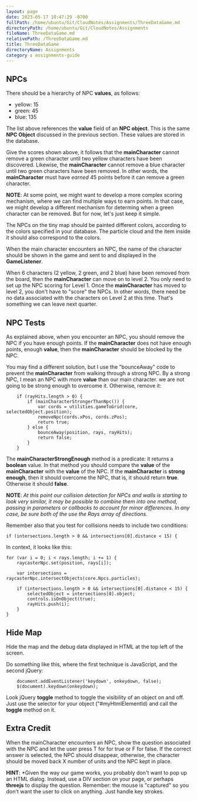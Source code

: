```yaml
---
layout: page
date: 2023-05-17 10:47:29 -0700
fullPath: /home/ubuntu/Git/CloudNotes/Assignments/ThreeDataGame.md
directoryPath: /home/ubuntu/Git/CloudNotes/Assignments
fileName: ThreeDataGame.md
relativePath: /ThreeDataGame.md
title: ThreeDataGame
directoryName: Assignments
category : assignments-guide
---
```


## NPCs

There should be a hierarchy of NPC **values**, as follows:

- yellow: 15
- green: 45
- blue: 135

The list above references the **value** field of an **NPC object**. This is the same **NPC Object** discussed in the previous section. These values are stored in the database.

Give the scores shown above, it follows that the **mainCharacter** cannot remove a green character until two yellow characters have been discovered. Likewise, the **mainCharacter** cannot remove a blue character until two green characters have been removed. In other words, the **mainCharacter** must have *earned* 45 points before it can remove a green character.

**NOTE**: At some point, we might want to develop a more complex scoring mechanism, where we can find multiple ways to earn points. In that case, we might develop a different mechanism for determing when a green character can be removed. But for now, let's just keep it simple.

The NPCs on the tiny map should be painted different colors, according to the colors specified in your database. The particle cloud and the item inside it should also correspond to the colors.

When the main character encounters an NPC,  the name of the character should be shown in the game and sent to and displayed in the **GameListener**.  

When 6 characters (2 yellow, 2 green, and 2 blue) have been removed from the board, then the **mainCharacter** can move on to level 2. You only need to set up the NPC scoring for Level 1. Once the **mainCharacter** has moved to level 2, you don't have to "score" the NPCs. In other words, there need be no data associated with the characters on Level 2 at this time. That's something we can leave next quarter.

## NPC Tests

As explained above, when you encounter an NPC, you should remove the NPC if you have enough points. If the **mainCharacter** does not have enough points, enough **value**, then the **mainCharacter** should be blocked by the NPC.

You may find a different solution, but I use the "bounceAway" code to prevent the **mainCharacter** from walking through a strong NPC. By a strong NPC, I mean an NPC with more **value** than our main character.   we are not going to be strong enough to overcome it. Otherwise, remove it:

```
    if (rayHits.length > 0) {
        if (mainCharacterStrongerThanNpc()) {
            var cords = utilities.gameToGrid(core, selectedObject.position);
            removeNpc(cords.xPos, cords.zPos);
            return true;
        } else {
            bounceAway(position, rays, rayHits);
            return false;
        }
    }
```

The **mainCharacterStrongEnough** method is a predicate: it returns a **boolean** value. In that method you should compare the **value** of the **mainCharacter** with the **value** of the NPC. If the **mainCharacter** is **strong enough**, then it should overcome the NPC, that is, it should return **true**. Otherwise it should  **false**.

**NOTE**: *At this point our collision detection for NPCs and walls is starting to look very similar, it may be possible to combine them into one method, passing in parameters or callbacks to account for minor differences. In any case, be sure both of the use the Rays array of directions.*

Remember also that you test for collisions needs to include two conditions:

```
if (intersections.length > 0 && intersections[0].distance < 15) {
```
In context, it looks like this:

```
for (var i = 0; i < rays.length; i += 1) {
	raycasterNpc.set(position, rays[i]);

	var intersections = raycasterNpc.intersectObjects(core.Npcs.particles);

	if (intersections.length > 0 && intersections[0].distance < 15) {
		selectedObject = intersections[0].object;
		controls.isOnObject(true);               
		rayHits.push(i);              
	}
}
```

## Hide Map

Hide the map and the debug data displayed in HTML at the top left of the screen.

Do something like this, where the first technique is JavaScript, and the second jQuery:

```
	document.addEventListener('keydown', onkeydown, false);
	$(document).keydown(onkeydown);
```

Look jQuery **toggle** method to toggle the visibility of an object on and off. Just use the selector for your object ("#myHtmlElementId) and call the **toggle** method on it.

## Extra Credit

When the mainCharacter encounters an NPC, show the question associated with the NPC and let the user press T for for true or F for false. If the correct answer is selected, the NPC should disappear, otherwise, the character should be moved back X number of units and the NPC kept in place.

**HINT**: *Given the way our game works, you probably don't want to pop up an HTML dialog. Instead, use a DIV section on your page, or perhaps **threejs** to display the question. Remember: the mouse is "captured" so you don't want the user to click on anything. Just handle key strokes.
